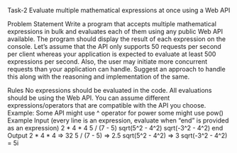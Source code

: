 Task-2
Evaluate multiple mathematical expressions at once using a Web API

Problem Statement
Write a program that accepts multiple mathematical expressions in bulk and evaluates each of them using any public Web API available. The program should display the result of each expression on the console. Let’s assume that the API only supports 50 requests per second per client whereas your application is expected to evaluate at least 500 expressions per second. Also, the user may initiate more concurrent requests than your application can handle. Suggest an approach to handle this along with the reasoning and implementation of the same.

Rules
No expressions should be evaluated in the code. All evaluations should be using the Web API.
You can assume different expressions/operators that are compatible with the API you choose. 
Example: Some API might use ^ operator for power some might use pow()
Example
Input (every line is an expression, evaluate when “end” is provided as an expression)
2 * 4 * 4
5 / (7 - 5)
sqrt(5^2 - 4^2)
sqrt(-3^2 - 4^2)
end
Output
2 * 4 * 4 => 32
5 / (7 - 5) => 2.5
sqrt(5^2 - 4^2) => 3
sqrt(-3^2 - 4^2) = 5i
